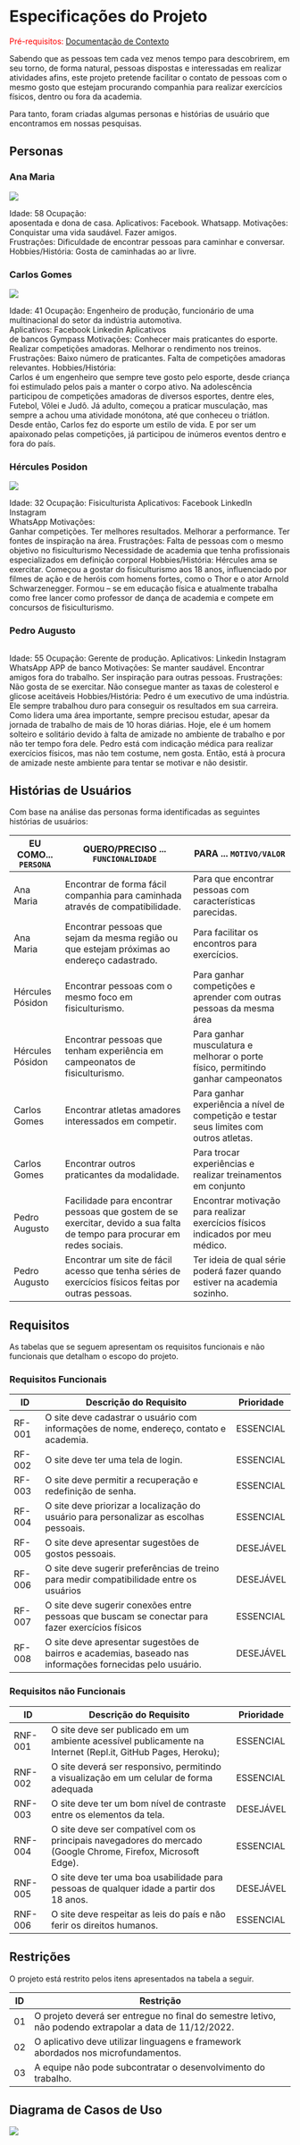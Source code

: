 # Especificações do Projeto

<span style="color:red">Pré-requisitos: <a href="1-Documentação de Contexto.md"> Documentação de Contexto</a></span>

Sabendo que as pessoas tem cada vez menos tempo para descobrirem, em seu torno, de forma natural, pessoas dispostas e interessadas em realizar atividades afins, este projeto pretende facilitar o contato de pessoas com o mesmo gosto que estejam procurando companhia para realizar exercícios físicos, dentro ou fora da academia.   

Para tanto, foram criadas algumas personas e histórias de usuário que encontramos em nossas pesquisas. 

## Personas

### Ana Maria 

<img src= https://github.com/ICEI-PUC-Minas-PMV-ADS/pmv-ads-2022-2-e2-proj-int-t4-pmv-ads-2022-2-e2-proj-int-t4-academia/blob/bde1cf45c5765d40e14d0c12a705970a52b6ee14/docs/img/Ana%20Maria.jpg /> 

 

Idade: 58 
Ocupação:  
aposentada e dona de casa. 
Aplicativos: 
Facebook. 
Whatsapp. 
Motivações: 
Conquistar uma vida saudável. 
Fazer amigos.  
Frustrações: 
Dificuldade de encontrar pessoas para caminhar e conversar.
Hobbies/História: 
Gosta de caminhadas ao ar livre. 

### Carlos Gomes

<img src= />

Idade: 41 
Ocupação: Engenheiro de produção, funcionário de uma multinacional do setor da indústria automotiva.   
Aplicativos: 
Facebook 
Linkedin 
Aplicativos  
de bancos 
Gympass 
Motivações: 
Conhecer mais praticantes do esporte. 
Realizar competições amadoras. 
Melhorar o rendimento nos treinos. 
Frustrações: 
Baixo número de praticantes. 
Falta de competições amadoras relevantes.
Hobbies/História:  
Carlos é um engenheiro que sempre teve gosto pelo esporte, desde criança foi estimulado pelos pais a manter o corpo ativo. Na adolescência participou de competições amadoras de diversos esportes, dentre eles, Futebol, Vôlei e Judô. Já adulto, começou a praticar musculação, mas sempre a achou uma atividade monótona, até que conheceu o triátlon. Desde então, Carlos fez do esporte um estilo de vida. E por ser um apaixonado pelas competições, já participou de inúmeros eventos dentro e fora do país. 

### Hércules Posidon 

<img src= />

Idade: 32 
Ocupação: Fisiculturista
Aplicativos: 
Facebook 
LinkedIn 
Instagram  
WhatsApp 
Motivações:  
Ganhar competições. 
Ter melhores resultados. 
Melhorar a performance. 
Ter fontes de inspiração na área. 
Frustrações: 
Falta de pessoas com o mesmo objetivo no fisiculturismo 
Necessidade de academia que tenha profissionais especializados em definição corporal
Hobbies/História: 
Hércules ama se exercitar. Começou a gostar do fisiculturismo aos 18 anos, influenciado por filmes de ação e de heróis com homens fortes, como o Thor e o ator Arnold Schwarzenegger. Formou – se em educação física e atualmente trabalha como free lancer como professor de dança de academia e compete em concursos de fisiculturismo. 
 
 ### Pedro Augusto
 
  <img />
  
 Idade: 55 
Ocupação: Gerente de produção. 
Aplicativos: 
Linkedin 
Instagram  
WhatsApp 
APP de banco
Motivações: 
Se manter saudável. 
Encontrar amigos fora do trabalho. 
Ser inspiração para outras pessoas. 
Frustrações: 
Não gosta de se exercitar. 
Não consegue manter as taxas de colesterol e glicose aceitáveis
Hobbies/História: 
Pedro é um executivo de uma indústria. Ele sempre trabalhou duro para conseguir os resultados em sua carreira. Como lidera uma área importante, sempre precisou estudar, apesar da jornada de trabalho de mais de 10 horas diárias. Hoje, ele é um homem solteiro e solitário devido à falta de amizade no ambiente de trabalho e por não ter tempo fora dele. Pedro está com indicação médica para realizar exercícios físicos, mas não tem costume, nem gosta. Então, está à procura de amizade neste ambiente para tentar se motivar e não desistir. 


## Histórias de Usuários

Com base na análise das personas forma identificadas as seguintes histórias de usuários:

|EU COMO... `PERSONA`| QUERO/PRECISO ... `FUNCIONALIDADE` |PARA ... `MOTIVO/VALOR`                 |
|--------------------|------------------------------------|----------------------------------------|
|Ana Maria           | Encontrar de forma fácil companhia para caminhada através de compatibilidade.  | Para que encontrar pessoas com características parecidas.      |
|Ana Maria           | Encontrar pessoas que sejam da mesma região ou que estejam próximas ao endereço cadastrado.                | Para facilitar os encontros para exercícios. |
| Hércules Pósidon| Encontrar pessoas com o mesmo foco em fisiculturismo.|Para ganhar competições e aprender com outras pessoas da mesma área|
|Hércules Pósidon| Encontrar pessoas que tenham experiência em campeonatos de fisiculturismo. |Para ganhar musculatura e melhorar o porte físico, permitindo ganhar campeonatos|
|Carlos Gomes|Encontrar atletas amadores interessados em competir. |Para ganhar experiência a nível de competição e testar seus limites com outros atletas.|
|Carlos Gomes| Encontrar outros praticantes da modalidade. |Para trocar experiências e realizar treinamentos em conjunto|
|Pedro Augusto|Facilidade para encontrar pessoas que gostem de se exercitar, devido a sua falta de tempo para procurar em redes sociais. |Encontrar motivação para realizar exercícios físicos indicados por meu médico. |
|Pedro Augusto|Encontrar um site de fácil acesso que tenha séries de exercícios físicos feitas por outras pessoas.|Ter ideia de qual série poderá fazer quando estiver na academia sozinho. |


## Requisitos

As tabelas que se seguem apresentam os requisitos funcionais e não funcionais que detalham o escopo do projeto.

### Requisitos Funcionais

|ID    | Descrição do Requisito  | Prioridade |
|------|-----------------------------------------|----|
|RF-001|O site deve cadastrar o usuário com informações de nome, endereço, contato e academia.  | ESSENCIAL | 
|RF-002|O site deve ter uma tela de login.    | ESSENCIAL |
|RF-003|O site deve permitir a recuperação e redefinição de senha.   | ESSENCIAL |
|RF-004| O site deve priorizar a localização do usuário para personalizar as escolhas pessoais. |ESSENCIAL  |
|RF-005| O site deve apresentar sugestões de gostos pessoais. | DESEJÁVEL |
|RF-006|O site deve sugerir preferências de treino para medir compatibilidade entre os usuários  | DESEJÁVEL | 
|RF-007| O site deve sugerir conexões entre pessoas que buscam se conectar para fazer exercícios físicos | ESSENCIAL | 
RF-008| O site deve apresentar sugestões de bairros e academias, baseado nas informações fornecidas pelo usuário.| DESEJÁVEL  |

### Requisitos não Funcionais

|ID     | Descrição do Requisito  |Prioridade |
|-------|-------------------------|----|
|RNF-001| O site deve ser publicado em um ambiente acessível publicamente na Internet (Repl.it, GitHub Pages, Heroku);| ESSENCIAL | 
|RNF-002|O site deverá ser responsivo, permitindo a visualização em um celular de forma adequada  | ESSENCIAL | 
|RNF-003| O site deve ter um bom nível de contraste entre os elementos da tela. |  DESEJÁVEL | 
|RNF-004| O site deve ser compatível com os principais navegadores do mercado (Google Chrome, Firefox, Microsoft Edge).  |  ESSENCIAL | 
|RNF-005| O site deve ter uma boa usabilidade para pessoas de qualquer idade a partir dos 18 anos.  |  DESEJÁVEL | 
|RNF-006| O site deve respeitar as leis do país e não ferir os direitos humanos.  |  ESSENCIAL | 


## Restrições

O projeto está restrito pelos itens apresentados na tabela a seguir.

|ID| Restrição                                             |
|--|-------------------------------------------------------|
|01| O projeto deverá ser entregue no final do semestre letivo, não podendo extrapolar a data de 11/12/2022. |
|02| O aplicativo deve utilizar linguagens e framework abordados nos microfundamentos.       |
|03| A equipe não pode subcontratar o desenvolvimento do trabalho.    |

## Diagrama de Casos de Uso

 <img src= https://github.com/ICEI-PUC-Minas-PMV-ADS/pmv-ads-2022-2-e2-proj-int-t4-pmv-ads-2022-2-e2-proj-int-t4-academia/blob/main/docs/img/diagrama%20projeto%20etapa%201.jpg />

